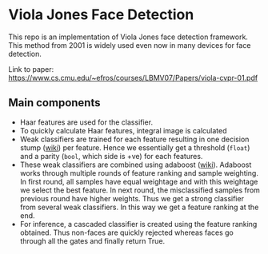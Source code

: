
# Viola Jones Face Detection

This repo is an implementation of Viola Jones face detection framework. This method from 2001 is widely used even now in many devices for face detection.

Link to paper: https://www.cs.cmu.edu/~efros/courses/LBMV07/Papers/viola-cvpr-01.pdf

## Main components
- Haar features are used for the classifier.
- To quickly calculate Haar features, integral image is calculated
- Weak classifiers are trained for each feature resulting in one decision stump ([wiki](https://en.wikipedia.org/wiki/Decision_stump)) per feature. Hence we essentially get a threshold (`float`) and a parity (`bool`, which side is +ve) for each features.
- These weak classifiers are combined using adaboost ([wiki](https://en.wikipedia.org/wiki/AdaBoost)). Adaboost works through multiple rounds of feature ranking and sample weighting. In first round, all samples have equal weightage and with this weightage we select the best feature. In next round, the misclassified samples from previous round have higher weights. Thus we get a strong classifier from several weak classifiers. In this way we get a feature ranking at the end. 
- For inference, a cascaded classifier is created using the feature ranking obtained. Thus non-faces are quickly rejected whereas faces go through all the gates and finally return True.
